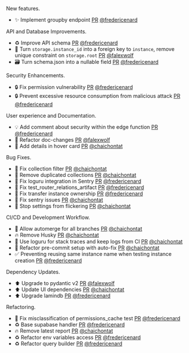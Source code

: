 New features.

- ✨ Implement groupby endpoint [PR](https://github.com/laminlabs/laminhub/pull/893) [@fredericenard](https://github.com/fredericenard)

API and Database Improvements.

- ♻️ Improve API schema [PR](https://github.com/laminlabs/laminhub/pull/914) [@fredericenard](https://github.com/fredericenard)
- 🚚 Turn `storage.instance_id` into a foreign key to `instance`, remove unique constraint on `storage.root` [PR](https://github.com/laminlabs/laminhub/pull/897) [@falexwolf](https://github.com/falexwolf)
- 🗃️ Turn schema.json into a nullable field [PR](https://github.com/laminlabs/laminhub/pull/886) [@fredericenard](https://github.com/fredericenard)

Security Enhancements.

- 🔒 Fix permission vulnerability [PR](https://github.com/laminlabs/laminhub/pull/928) [@fredericenard](https://github.com/fredericenard)
- 🔒 Prevent excessive resource consumption from malicious attack [PR](https://github.com/laminlabs/laminhub/pull/919) [@fredericenard](https://github.com/fredericenard)

User experience and Documentation.

- 💡 Add comment about security within the edge function [PR](https://github.com/laminlabs/laminhub/pull/929) [@fredericenard](https://github.com/fredericenard)
- 👷 Refactor doc-changes [PR](https://github.com/laminlabs/laminhub/pull/860) [@falexwolf](https://github.com/falexwolf)
- 💄 Add details in hover card [PR](https://github.com/laminlabs/laminhub/pull/748) [@chaichontat](https://github.com/chaichontat)

Bug Fixes.

- 🐛 Fix collection filter [PR](https://github.com/laminlabs/laminhub/pull/933) [@chaichontat](https://github.com/chaichontat)
- 🐛 Remove duplicated collections [PR](https://github.com/laminlabs/laminhub/pull/917) [@chaichontat](https://github.com/chaichontat)
- 🐛 Fix loguru integration in Sentry [PR](https://github.com/laminlabs/laminhub/pull/913) [@fredericenard](https://github.com/fredericenard)
- 💚 Fix test_router_relations_artifact [PR](https://github.com/laminlabs/laminhub/pull/907) [@fredericenard](https://github.com/fredericenard)
- 🐛 Fix transfer instance ownership [PR](https://github.com/laminlabs/laminhub/pull/888) [@fredericenard](https://github.com/fredericenard)
- 🐛 Fix sentry issues [PR](https://github.com/laminlabs/laminhub/pull/879) [@chaichontat](https://github.com/chaichontat)
- 🐛 Stop settings from flickering [PR](https://github.com/laminlabs/laminhub/pull/858) [@chaichontat](https://github.com/chaichontat)

CI/CD and Development Workflow.

- 👷 Allow automerge for all branches [PR](https://github.com/laminlabs/laminhub/pull/937) [@chaichontat](https://github.com/chaichontat)
- 🔥 Remove Husky [PR](https://github.com/laminlabs/laminhub/pull/923) [@chaichontat](https://github.com/chaichontat)
- 👷 Use loguru for stack traces and keep logs from CI [PR](https://github.com/laminlabs/laminhub/pull/908) [@chaichontat](https://github.com/chaichontat)
- 👷 Refactor pre-commit setup with auto-fix [PR](https://github.com/laminlabs/laminhub/pull/892) [@chaichontat](https://github.com/chaichontat)
- ✅ Preventing reusing same instance name when testing instance creation [PR](https://github.com/laminlabs/laminhub/pull/875) [@fredericenard](https://github.com/fredericenard)

Dependency Updates.

- ⬆️ Upgrade to pydantic v2 [PR](https://github.com/laminlabs/laminhub/pull/922) [@falexwolf](https://github.com/falexwolf)
- ⬆️ Update UI dependencies [PR](https://github.com/laminlabs/laminhub/pull/910) [@chaichontat](https://github.com/chaichontat)
- ⬆️ Upgrade lamindb [PR](https://github.com/laminlabs/laminhub/pull/887) [@fredericenard](https://github.com/fredericenard)

Refactoring.

- 🚚 Fix misclassification of permissions_cache test [PR](https://github.com/laminlabs/laminhub/pull/930) [@fredericenard](https://github.com/fredericenard)
- ♻️ Base supabase handler [PR](https://github.com/laminlabs/laminhub/pull/927) [@fredericenard](https://github.com/fredericenard)
- 🔥 Remove latest report [PR](https://github.com/laminlabs/laminhub/pull/911) [@chaichontat](https://github.com/chaichontat)
- ♻️ Refactor env variables access [PR](https://github.com/laminlabs/laminhub/pull/873) [@fredericenard](https://github.com/fredericenard)
- ♻️ Refactor query builder [PR](https://github.com/laminlabs/laminhub/pull/819) [@fredericenard](https://github.com/fredericenard)
